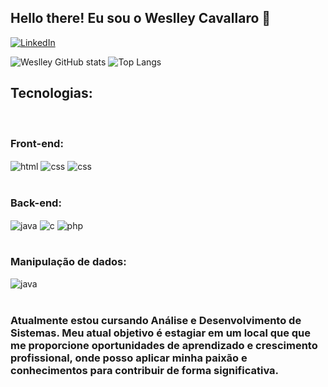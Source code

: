## Hello there! Eu sou o Weslley Cavallaro 👋

[![LinkedIn](https://img.shields.io/badge/linkedin-%230077B5.svg?style=for-the-badge&logo=linkedin&logoColor=white)](https://www.linkedin.com/in/weslley-cavallaro-06237a28a/)

![Weslley GitHub stats](https://github-readme-stats.vercel.app/api?username=weslleycavallaro&show_icons=true&theme=dark)
![Top Langs](https://github-readme-stats.vercel.app/api/top-langs/?username=weslleycavallaro&layout=compact&langs_count=16&theme=dark)

## Tecnologias:

<div style="display: inline_block"></br>

  ### Front-end:

  <img align="center" alt="html" src="https://img.shields.io/badge/html5-%23E34F26.svg?style=for-the-badge&logo=html5&logoColor=white"/>
  <img align="center" alt="css" src="https://img.shields.io/badge/css3-%231572B6.svg?style=for-the-badge&logo=css3&logoColor=white"/>
  <img align="center" alt="css" src="https://img.shields.io/badge/bootstrap-%238511FA.svg?style=for-the-badge&logo=bootstrap&logoColor=white"/>
  
</div>

<div style="display: inline_block"></br>

  ### Back-end:

  <img align="center" alt="java" src="https://img.shields.io/badge/java-%23ED8B00.svg?style=for-the-badge&logo=openjdk&logoColor=white"/>
  <img align="center" alt="c" src="https://img.shields.io/badge/c-%2300599C.svg?style=for-the-badge&logo=c&logoColor=white"/>
  <img align="center" alt="php" src="https://img.shields.io/badge/php-%23777BB4.svg?style=for-the-badge&logo=php&logoColor=white"/> 
  
</div>

<div style="display: inline_block"></br>

  ### Manipulação de dados:

  <img align="center" alt="java" src="https://img.shields.io/badge/Microsoft%20SQL%20Server-CC2927?style=for-the-badge&logo=microsoft%20sql%20server&logoColor=white"/>
  
</div><br/>

### Atualmente estou cursando Análise e Desenvolvimento de Sistemas. Meu atual objetivo é estagiar em um local que que me proporcione oportunidades de aprendizado e crescimento profissional, onde posso aplicar minha paixão e conhecimentos para contribuir de forma significativa.

